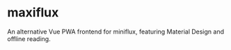 # maxiflux
An alternative Vue PWA frontend for miniflux, featuring Material Design and offline reading.
